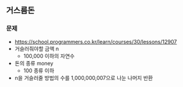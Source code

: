 ## 거스름돈

### 문제

- https://school.programmers.co.kr/learn/courses/30/lessons/12907
- 거슬러줘야할 금액 n
  - 100,000 이하의 자연수
- 돈의 종류 money
  - 100 종류 이하
- n을 거슬러줄 방법의 수를 1,000,000,007으로 나눈 나머지 반환
